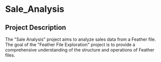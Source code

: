 # Sale_Analysis


## Project Description

The "Sale Analysis" project aims to analyze sales data from a Feather file. The goal of the "Feather File Exploration" project is to provide a comprehensive understanding of the structure and operations of Feather files. 
